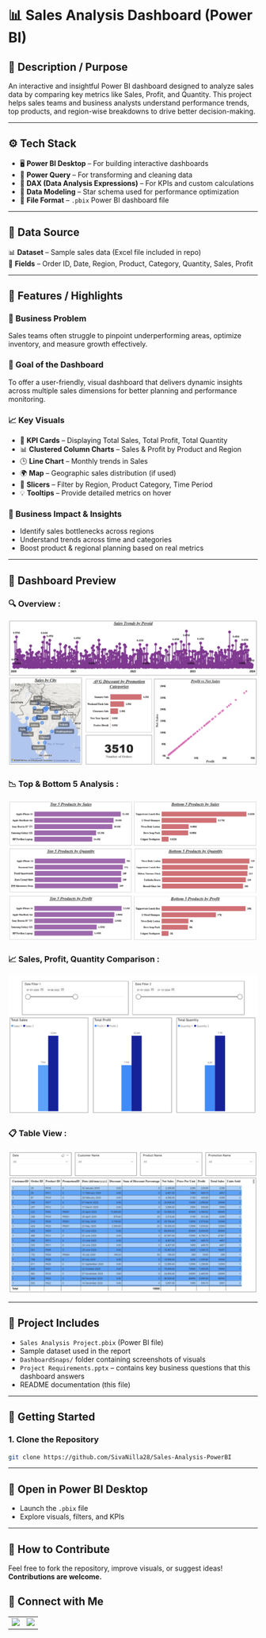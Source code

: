 # 📊 Sales Analysis Dashboard (Power BI)

## 📘 Description / Purpose
An interactive and insightful Power BI dashboard designed to analyze sales data by comparing key metrics like Sales, Profit, and Quantity. This project helps sales teams and business analysts understand performance trends, top products, and region-wise breakdowns to drive better decision-making.

---

## ⚙️ Tech Stack

- 🖥️ **Power BI Desktop** – For building interactive dashboards  
- 🔄 **Power Query** – For transforming and cleaning data  
- 🧠 **DAX (Data Analysis Expressions)** – For KPIs and custom calculations  
- 🧱 **Data Modeling** – Star schema used for performance optimization  
- 📁 **File Format** – `.pbix` Power BI dashboard file  

---

## 📂 Data Source

📊 **Dataset** – Sample sales data (Excel file included in repo)  
🧾 **Fields** – Order ID, Date, Region, Product, Category, Quantity, Sales, Profit  

---

## 🌟 Features / Highlights

### 🎯 Business Problem
Sales teams often struggle to pinpoint underperforming areas, optimize inventory, and measure growth effectively.

### 🎯 Goal of the Dashboard
To offer a user-friendly, visual dashboard that delivers dynamic insights across multiple sales dimensions for better planning and performance monitoring.

### 📈 Key Visuals
- 📌 **KPI Cards** – Displaying Total Sales, Total Profit, Total Quantity  
- 📊 **Clustered Column Charts** – Sales & Profit by Product and Region  
- 🕒 **Line Chart** – Monthly trends in Sales  
- 🌍 **Map** – Geographic sales distribution (if used)  
- 🎯 **Slicers** – Filter by Region, Product Category, Time Period  
- 💡 **Tooltips** – Provide detailed metrics on hover  

### 📌 Business Impact & Insights
- Identify sales bottlenecks across regions  
- Understand trends across time and categories  
- Boost product & regional planning based on real metrics  

---

## 📸 Dashboard Preview

### 🔍 Overview  :
![Overview – A snapshot of overall KPIs and trends](https://raw.githubusercontent.com/SivaNilla28/Sales-Analysis-PowerBI/main/Dashboard%20Snaps/OVERVIEW.png)

### 📉 Top & Bottom 5 Analysis  :
![Top & Bottom 5 – Products by Sales and Profit](https://raw.githubusercontent.com/SivaNilla28/Sales-Analysis-PowerBI/main/Dashboard%20Snaps/TOP%20%26%20BOTTOM%20-%205%20ANALYSIS.png)

### 📈 Sales, Profit, Quantity Comparison  :
![Sales vs Profit vs Quantity – Region and Segment-wise comparison](https://raw.githubusercontent.com/SivaNilla28/Sales-Analysis-PowerBI/main/Dashboard%20Snaps/Comparison%20Sales%2CProfit%2CQuantity.png)

### 📋 Table View  :
![Tabular Summary – Detailed records of sales data](https://raw.githubusercontent.com/SivaNilla28/Sales-Analysis-PowerBI/main/Dashboard%20Snaps/Table%20Visual.png)


---

## 📁 Project Includes

- `Sales Analysis Project.pbix` (Power BI file)  
- Sample dataset used in the report  
- `DashboardSnaps/` folder containing screenshots of visuals  
- `Project Requirements.pptx` – contains key business questions that this dashboard answers
- README documentation (this file)

---

## 🚀 Getting Started

### 1. Clone the Repository

```bash
git clone https://github.com/SivaNilla28/Sales-Analysis-PowerBI
```
---

## 🧩 Open in Power BI Desktop

- Launch the `.pbix` file  
- Explore visuals, filters, and KPIs  

---

## 🤝 How to Contribute

Feel free to fork the repository, improve visuals, or suggest ideas!  
**Contributions are welcome.**
## 🔗 Connect with Me

<table>
  <tr>
    <td>
      <a href="https://www.linkedin.com/in/siva-nilla" target="_blank">
        <img src="https://img.shields.io/badge/LINKEDIN-SIVA%20NILLA-0077B5?style=for-the-badge&logo=linkedin&logoColor=white"/>
      </a>
    </td>
    <td>
      <a href="mailto:sivanilla28@gmail.com">
        <img src="https://img.shields.io/badge/EMAIL-SIVANILLA28%40GMAIL.COM-D14836?style=for-the-badge&logo=gmail&logoColor=white"/>
      </a>
    </td>
  </tr>
</table>
